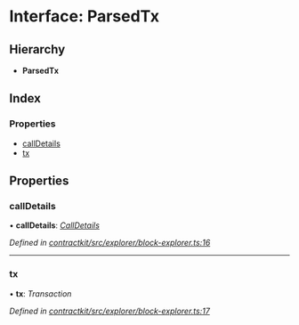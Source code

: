 # Interface: ParsedTx

## Hierarchy

* **ParsedTx**

## Index

### Properties

* [callDetails](_explorer_block_explorer_.parsedtx.md#calldetails)
* [tx](_explorer_block_explorer_.parsedtx.md#tx)

## Properties

###  callDetails

• **callDetails**: *[CallDetails](_explorer_block_explorer_.calldetails.md)*

*Defined in [contractkit/src/explorer/block-explorer.ts:16](https://github.com/celo-org/celo-monorepo/blob/master/packages/contractkit/src/explorer/block-explorer.ts#L16)*

___

###  tx

• **tx**: *Transaction*

*Defined in [contractkit/src/explorer/block-explorer.ts:17](https://github.com/celo-org/celo-monorepo/blob/master/packages/contractkit/src/explorer/block-explorer.ts#L17)*
